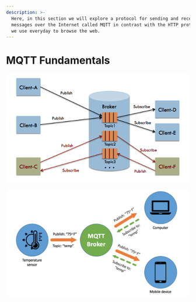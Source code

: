 ```yaml
---
description: >-
  Here, in this section we will explore a protocol for sending and receiving
  messages over the Internet called MQTT in contrast with the HTTP protocol that
  we use everyday to browse the web.
---
```


# MQTT Fundamentals

![](.gitbook/assets/mqtt-example.png)

![](.gitbook/assets/mqtt_1.png)

